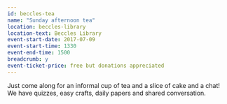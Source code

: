 ```yaml
---
id: beccles-tea
name: "Sunday afternoon tea"
location: beccles-library
location-text: Beccles Library
event-start-date: 2017-07-09
event-start-time: 1330
event-end-time: 1500
breadcrumb: y
event-ticket-price: free but donations appreciated
---
```


Just come along for an informal cup of tea and a slice of cake and a chat! We have quizzes, easy crafts, daily papers and shared conversation.
